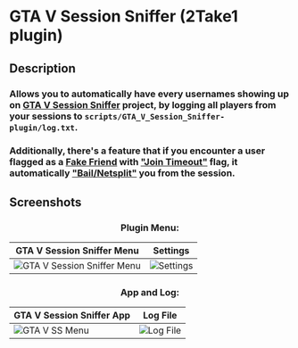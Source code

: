 # GTA V Session Sniffer (2Take1 plugin)

## Description

### Allows you to automatically have every usernames showing up on [GTA V Session Sniffer](https://github.com/Illegal-Services/GTA-V-Session-Sniffer) project, by logging all players from your sessions to `scripts/GTA_V_Session_Sniffer-plugin/log.txt`.<br>

### Additionally, there's a feature that if you encounter a user flagged as a [Fake Friend](https://gta.2take1.menu/features/online/fake-friends/) with ["Join Timeout"](https://gta.2take1.menu/features/online/join/#join-timeout) flag, it automatically ["Bail/Netsplit"](https://gta.2take1.menu/features/online/lobby/#bail-netsplit) you from the session.<br>

## Screenshots

### <div align="center">Plugin Menu:</div>

| GTA V Session Sniffer Menu | Settings |
| -------------------------- | -------- |
| ![GTA V Session Sniffer Menu](https://github.com/Illegal-Services/GTA_V_Session_Sniffer-plugin-2Take1-Lua/assets/62464560/cbe9e4e2-7c74-43d7-8d5a-90a443a873ec) | ![Settings](https://github.com/Illegal-Services/GTA_V_Session_Sniffer-plugin-2Take1-Lua/assets/62464560/bfdc5881-a177-4d3a-8e17-9cd160637948) |

### <div align="center">App and Log:</div>

| GTA V Session Sniffer App | Log File |
| ------------------------- | -------- |
| ![GTA V SS Menu](https://github.com/Illegal-Services/GTA_V_Session_Sniffer-plugin-2Take1-Lua/assets/62464560/54cbfc89-bede-4ae3-b1f9-ef95c8474b70) | ![Log File](https://github.com/Illegal-Services/GTA_V_Session_Sniffer-plugin-2Take1-Lua/assets/62464560/05a5a64b-44a4-404c-9ef7-febd61851dd2) |
